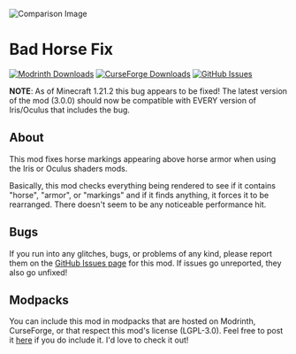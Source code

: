 ![Comparison Image][img-comparison]
# Bad Horse Fix

[![Modrinth Downloads][img-modrinth]][url-modrinth]
[![CurseForge Downloads][img-curseforge]][url-curseforge]
[![GitHub Issues][img-github]][url-github]

**NOTE**: As of Minecraft 1.21.2 this bug appears to be fixed! The latest version of the mod (3.0.0) should now be compatible with EVERY version of Iris/Oculus that includes the bug.

## About
This mod fixes horse markings appearing above horse armor when using the Iris or Oculus shaders mods.

Basically, this mod checks everything being rendered to see if it contains "horse", "armor", or "markings" and if it finds anything, it forces it to be rearranged. There doesn't seem to be any noticeable performance hit.

## Bugs
If you run into any glitches, bugs, or problems of any kind, please report them on the [GitHub Issues page](https://github.com/HiiJax/Bad-Horse-Fix/issues) for this mod. If issues go unreported, they also go unfixed!

## Modpacks
You can include this mod in modpacks that are hosted on Modrinth, CurseForge, or that respect this mod's license (LGPL-3.0). Feel free to post it [here](https://github.com/HiiJax/Bad-Horse-Fix/discussions/categories/modpacks) if you do include it. I'd love to check it out!

[img-comparison]: https://images2.imgbox.com/9a/f4/36o7Xl4U_o.png

[img-modrinth]: https://img.shields.io/modrinth/dt/A4pJeHgM?style=for-the-badge&logo=modrinth&label=Modrinth%20Downloads&color=limegreen

[img-curseforge]: https://img.shields.io/curseforge/dt/999835?style=for-the-badge&logo=curseforge&label=CurseForge%20Downloads&color=orange

[img-github]: https://img.shields.io/github/issues/HiiJax/Bad-Horse-Fix?style=for-the-badge&logo=github&color=darkgray


[url-modrinth]: https://modrinth.com/mod/bad-horse-fix

[url-curseforge]: https://www.curseforge.com/minecraft/mc-mods/bad-horse-fix

[url-github]: https://github.com/HiiJax/Bad-Horse-Fix/issues
